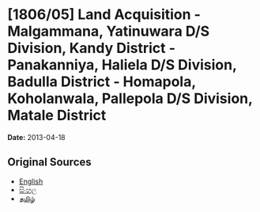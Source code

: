 # [1806/05] Land Acquisition - Malgammana, Yatinuwara D/S Division, Kandy District - Panakanniya, Haliela D/S Division, Badulla District - Homapola, Koholanwala, Pallepola D/S Division, Matale District

**Date:** 2013-04-18

## Original Sources

- [English](https://documents.gov.lk/view/extra-gazettes/2013/4/1806-05_E.pdf)
- [සිංහල](https://documents.gov.lk/view/extra-gazettes/2013/4/1806-05_S.pdf)
- [தமிழ்](https://documents.gov.lk/view/extra-gazettes/2013/4/1806-05_T.pdf)
